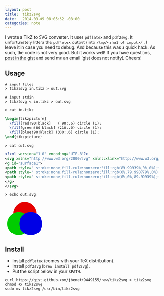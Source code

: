 ```yaml
---
layout: post
title:  tikz2svg
date:   2014-03-09 08:05:52 -08:00
categories: note
---
```


I wrote a TikZ to SVG converter. It uses `pdflatex` and `pdf2svg`. It unfortunately litters the `pdflatex` output (into `/tmp/<sha1 of input>/`). I leave it in case you need to debug. And because this was a quick hack. As such, the code is not very good. But it works well! If you have questions, [post in the gist](https://gist.github.com/jbenet/9449155) and send me an email (gist does not notify). Cheers!


## Usage

```
# input files
> tikz2svg in.tikz > out.svg

# input stdin
> tikz2svg < in.tikz > out.svg
```

`> cat in.tikz`

```latex
\begin{tikzpicture}
  \fill[red!90!black]   ( 90:.6) circle (1);
  \fill[green!80!black] (210:.6) circle (1);
  \fill[blue!90!black] (330:.6) circle (1);
\end{tikzpicture}
```

`> cat out.svg`

```svg
<?xml version="1.0" encoding="UTF-8"?>
<svg xmlns="http://www.w3.org/2000/svg" xmlns:xlink="http://www.w3.org/1999/xlink" width="93.472pt" height="86.205pt" viewBox="0 0 93.472 86.205" version="1.1">
<g id="surface1">
<path style=" stroke:none;fill-rule:nonzero;fill:rgb(89.99939%,0%,0%);fill-opacity:1;" d="M 76.742188 30.347656 C 76.742188 14.691406 64.050781 2 48.394531 2 C 32.742188 2 20.050781 14.691406 20.050781 30.347656 C 20.050781 46.003906 32.742188 58.695312 48.394531 58.695312 C 64.050781 58.695312 76.742188 46.003906 76.742188 30.347656 Z "/>
<path style=" stroke:none;fill-rule:nonzero;fill:rgb(0%,79.998779%,0%);fill-opacity:1;" d="M 62.011719 55.859375 C 62.011719 40.203125 49.324219 27.511719 33.667969 27.511719 C 18.011719 27.511719 5.320312 40.203125 5.320312 55.859375 C 5.320312 71.515625 18.011719 84.207031 33.667969 84.207031 C 49.324219 84.207031 62.011719 71.515625 62.011719 55.859375 Z "/>
<path style=" stroke:none;fill-rule:nonzero;fill:rgb(0%,0%,89.99939%);fill-opacity:1;" d="M 91.472656 55.859375 C 91.472656 40.203125 78.78125 27.511719 63.125 27.511719 C 47.46875 27.511719 34.777344 40.203125 34.777344 55.859375 C 34.777344 71.515625 47.46875 84.207031 63.125 84.207031 C 78.78125 84.207031 91.472656 71.515625 91.472656 55.859375 Z "/>
</g>
</svg>
```

`> echo out.svg`

<svg xmlns="http://www.w3.org/2000/svg" xmlns:xlink="http://www.w3.org/1999/xlink" width="93.472pt" height="86.205pt" viewBox="0 0 93.472 86.205" version="1.1">
<g id="surface1">
<path style=" stroke:none;fill-rule:nonzero;fill:rgb(89.99939%,0%,0%);fill-opacity:1;" d="M 76.742188 30.347656 C 76.742188 14.691406 64.050781 2 48.394531 2 C 32.742188 2 20.050781 14.691406 20.050781 30.347656 C 20.050781 46.003906 32.742188 58.695312 48.394531 58.695312 C 64.050781 58.695312 76.742188 46.003906 76.742188 30.347656 Z "/>
<path style=" stroke:none;fill-rule:nonzero;fill:rgb(0%,79.998779%,0%);fill-opacity:1;" d="M 62.011719 55.859375 C 62.011719 40.203125 49.324219 27.511719 33.667969 27.511719 C 18.011719 27.511719 5.320312 40.203125 5.320312 55.859375 C 5.320312 71.515625 18.011719 84.207031 33.667969 84.207031 C 49.324219 84.207031 62.011719 71.515625 62.011719 55.859375 Z "/>
<path style=" stroke:none;fill-rule:nonzero;fill:rgb(0%,0%,89.99939%);fill-opacity:1;" d="M 91.472656 55.859375 C 91.472656 40.203125 78.78125 27.511719 63.125 27.511719 C 47.46875 27.511719 34.777344 40.203125 34.777344 55.859375 C 34.777344 71.515625 47.46875 84.207031 63.125 84.207031 C 78.78125 84.207031 91.472656 71.515625 91.472656 55.859375 Z "/>
</g>
</svg>

## Install

- Install `pdflatex` (comes with your TeX distribution).
- Install `pdf2svg` (`brew install pdf2svg`).
- Put the script below in your `$PATH`.

```
curl https://gist.github.com/jbenet/9449155/raw/tikz2svg > tikz2svg
chmod +x tikz2svg
sudo mv tikz2svg /usr/bin/tikz2svg
```

<script src="https://gist.github.com/jbenet/9449155.js"></script>
